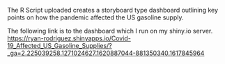 The R Script uploaded creates a storyboard type dashboard outlining key points on how the pandemic affected the US gasoline supply.

The following link is to the dashboard which I run on my shiny.io server.
https://ryan-rodriguez.shinyapps.io/Covid-19_Affected_US_Gasoline_Supplies/?_ga=2.225039258.1271024627.1620887044-881350340.1617845964
